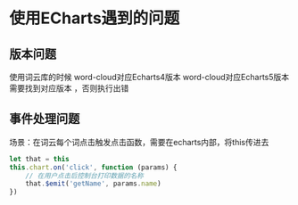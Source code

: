# 使用ECharts遇到的问题

## 版本问题

使用词云库的时候 word-cloud对应Echarts4版本 word-cloud对应Echarts5版本 需要找到对应版本 ，否则执行出错

## 事件处理问题

场景：在词云每个词点击触发点击函数，需要在echarts内部，将this传进去

```js
let that = this
this.chart.on('click', function (params) {
    // 在用户点击后控制台打印数据的名称
    that.$emit('getName', params.name)
})
```


